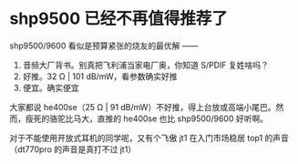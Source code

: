 # shp9500 已经不再值得推荐了

shp9500/9600 看似是预算紧张的烧友的最优解 ——

1. 音频大厂背书。别真把飞利浦当家电厂奥，你知道 S/PDIF 复姓啥吗？
2. 好推。32 Ω | 101 dB/mW，看参数确实好推
3. 便宜。确实便宜

大家都说 he400se（25 Ω | 91 dB/mW）不好推，得上台放或高端小尾巴。然而，瘦死的骆驼比马大，直推的 he400se 也比 shp9500/9600 好听啊。

对于不能使用开放式耳机的同学呢，又有个飞傲 jt1 在入门市场稳居 top1 的声音（dt770pro 的声音是真打不过 jt1）
